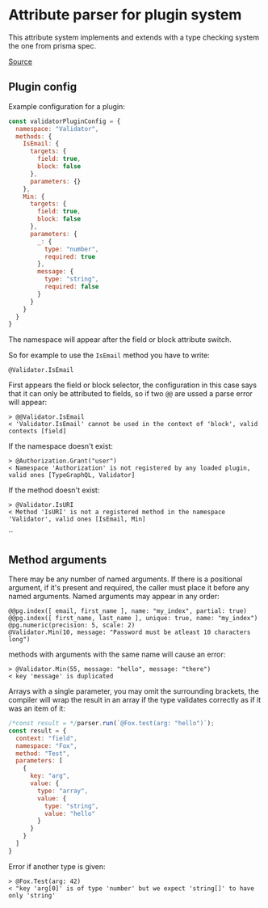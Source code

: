 # Attribute parser for plugin system

This attribute system implements and extends with a type checking system the one from prisma spec.

[Source](https://github.com/prisma/specs/tree/master/schema#attributes)

## Plugin config

Example configuration for a plugin:
```js
const validatorPluginConfig = {
  namespace: "Validator",
  methods: {
    IsEmail: {
      targets: {
        field: true,
        block: false
      },
      parameters: {}
    },
    Min: {
      targets: {
        field: true,
        block: false
      },
      parameters: {
        _: {
          type: "number",
          required: true
        },
        message: {
          type: "string",
          required: false
        }
      }
    }
  }
}
```

The namespace will appear after the field or block attribute switch.

So for example to use the `IsEmail` method you have to write:

`@Validator.IsEmail`

First appears the field or block selector, the configuration in this case says that it can only be attributed to fields, so if two `@@` are ussed a parse error will appear:

```
> @@Validator.IsEmail
< 'Validator.IsEmail' cannot be used in the context of 'block', valid contexts [field]
```

If the namespace doesn't exist:

```
> @Authorization.Grant("user")
< Namespace 'Authorization' is not registered by any loaded plugin, valid ones [TypeGraphQL, Validator]
```


If the method doesn't exist:

```
> @Validator.IsURI
< Method 'IsURI' is not a registered method in the namespace 'Validator', valid ones [IsEmail, Min]
```

``

## Method arguments

There may be any number of named arguments. If there is a positional argument, if it's present and required, the caller must place it before any named arguments. Named arguments may appear in any order:

```
@@pg.index([ email, first_name ], name: "my_index", partial: true)
@@pg.index([ first_name, last_name ], unique: true, name: "my_index")
@pg.numeric(precision: 5, scale: 2)
@Validator.Min(10, message: "Password must be atleast 10 characters long")
```

methods with arguments with the same name will cause an error:

```
> @Validator.Min(55, message: "hello", message: "there")
< key 'message' is duplicated
```

Arrays with a single parameter, you may omit the surrounding brackets, the compiler will wrap the result in an array if the type validates correctly as if it was an item of it:

```js
/*const result = */parser.run(`@Fox.test(arg: "hello")`);
const result = {
  context: "field",
  namespace: "Fox",
  method: "Test",
  parameters: [
    {
      key: "arg",
      value: {
        type: "array",
        value: {
          type: "string",
          value: "hello"
        }
      }
    }
  ]
}
```

Error if another type is given:

```
> @Fox.Test(arg: 42)
< "key 'arg[0]' is of type 'number' but we expect 'string[]' to have only 'string'
```
